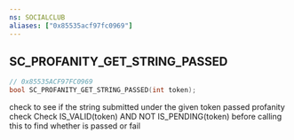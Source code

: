 ```yaml
---
ns: SOCIALCLUB
aliases: ["0x85535acf97fc0969"]
---
```

## SC_PROFANITY_GET_STRING_PASSED

```c
// 0x85535ACF97FC0969
bool SC_PROFANITY_GET_STRING_PASSED(int token);
```

check to see if the string submitted under the given token passed profanity check
Check IS_VALID(token) AND NOT IS_PENDING(token) before calling this to find whether is passed or fail

